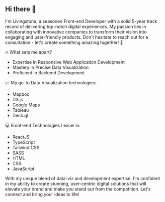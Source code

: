 ## Hi there 👋
I'm Livingstone, a seasoned Front-end Developer with a solid 5-year track record of delivering top-notch digital experiences. My passion lies in collaborating with innovative companies to transform their vision into engaging and user-friendly products. Don't hesitate to reach out for a consultation - let's create something amazing together! 🍻

🔥 What sets me apart?
- Expertise in Responsive Web Application Development
- Mastery in Precise Data Visualization
- Proficient in Backend Development

📈 My go-to Data Visualization technologies:
- Mapbox
- D3.js
- Google Maps
- Tableau
- Deck.gl

💻 Front-end Technologies I excel in:
- ReactJS
- TypeScript
- Tailwind CSS
- SASS
- HTML
- CSS
- JavaScript

With my unique blend of data-viz and development expertise, I'm confident in my ability to create stunning, user-centric digital solutions that will elevate your brand and make you stand out from the competition. Let's connect and bring your ideas to life!

<!--
**asabahebwa/asabahebwa** is a ✨ _special_ ✨ repository because its `README.md` (this file) appears on your GitHub profile.

Here are some ideas to get you started:

- 🔭 I’m currently working on ...
- 🌱 I’m currently learning ...
- 👯 I’m looking to collaborate on ...
- 🤔 I’m looking for help with ...
- 💬 Ask me about ...
- 📫 How to reach me: ...
- 😄 Pronouns: ...
- ⚡ Fun fact: ...
-->
